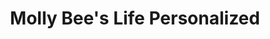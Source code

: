 ---
title: "Molly Bee's Life Personalized"
url: /clarksville/molly-bees-life-personalized/
shop: shop
---